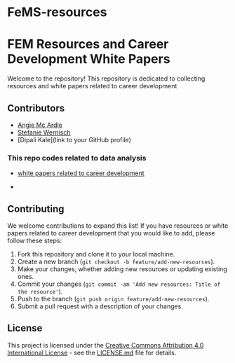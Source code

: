 # FeMS-resources

# FEM Resources and Career Development White Papers

Welcome to the repository! This repository is dedicated to collecting resources and white papers related to career development

## Contributors


- [Angie Mc Ardle](https://www.linkedin.com/in/angie-mc-ardle/)
- [Stefanie Wernisch](https://www.linkedin.com/in/stefanie-wernisch/)
- [Dipali Kale](link to your GitHub profile)

### This repo codes related to data analysis  
- [white papers related to career development ](1_kickstarter_eda_dk.ipynb)

- 
## Contributing

We welcome contributions to expand this list! If you have resources or white papers related to career development that you would like to add, please follow these steps:

1. Fork this repository and clone it to your local machine.
2. Create a new branch (`git checkout -b feature/add-new-resources`).
3. Make your changes, whether adding new resources or updating existing ones.
4. Commit your changes (`git commit -am 'Add new resources: Title of the resource'`).
5. Push to the branch (`git push origin feature/add-new-resources`).
6. Submit a pull request with a description of your changes.

## License

This project is licensed under the [Creative Commons Attribution 4.0 International License](https://creativecommons.org/licenses/by/4.0/) - see the [LICENSE.md](LICENSE.md) file for details.


